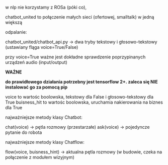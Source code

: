 w nlp nie korzystamy z ROSa (póki co),

chatbot_united to połączenie małych sieci (ofertowej, smalltalk) w jedną większą

odpalanie:

chatbot_united/chatbot_api.py -> dwa tryby tekstowy i głosowo-tekstowy (ustawiany fląga voice=True/False)

przy voice=True ważne jest dokładne sprawdzenie poprzypinanych urządzeń audio (input/output)

**WAŻNE**

**do prawidłowego działania potrzebny jest tensorflow 2+. zaleca się NIE instalować go za pomocą pip**



voice to wartośc boolowska, tekstowy dla False i głosowo-tekstowy dla True
buisness_hit to wartośc boolowska, uruchamia nakierowania na biznes dla True

najważniejsze metody klasy Chatbot:

chat(voice) -> pętla rozmowy (przestarzałe)
ask(voice) -> pojedyncze pytanie do robota

najważniejsze metody klasy Chatflow:

flow(voice, buisness_hint) -> aktualna pętla rozmowy (w budowie, czeka na połączenie z modułem wizyjnym)


